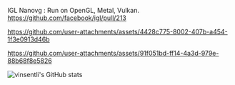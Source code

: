 IGL Nanovg : Run on OpenGL, Metal, Vulkan.
https://github.com/facebook/igl/pull/213

https://github.com/user-attachments/assets/4428c775-8002-407b-a454-1f3e0913d46b

https://github.com/user-attachments/assets/91f051bd-ff14-4a3d-979e-88b68f8e5826

![vinsentli's GitHub stats](https://github-readme-stats.vercel.app/api?username=vinsentli)

<!--
**vinsentli/vinsentli** is a ✨ _special_ ✨ repository because its `README.md` (this file) appears on your GitHub profile.

Here are some ideas to get you started:

- 🔭 I’m currently working on ...
- 🌱 I’m currently learning ...
- 👯 I’m looking to collaborate on ...
- 🤔 I’m looking for help with ...
- 💬 Ask me about ...
- 📫 How to reach me: ...
- 😄 Pronouns: ...
- ⚡ Fun fact: ...
-->
